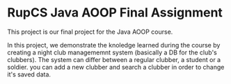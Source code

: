 # RupCS Java AOOP Final Assignment
This project is our final project for the Java AOOP course.

In this project, we demonstrate the knoledge learned during the course by creating a night club managememnt system (basically a DB for the club's clubbers).
The system can differ between a regular clubber, a student or a soldier.
you can add a new clubber and search a clubber in order to change it's saved data.

